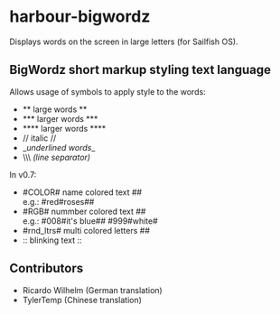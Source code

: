 harbour-bigwordz
================

Displays words on the screen in large letters (for Sailfish OS).


BigWordz short markup styling text language
----------------
Allows usage of symbols to apply style to the words:
 
- \*\* large words **
- \*\*\* larger words ***
- \*\*\*\* larger words ****
- // italic //
- \__underlined words__
- \\\\\  *(line separator)*

In v0.7:
- #COLOR# name colored text ## <br>
  e.g.: #red#roses##
- #RGB# nummber colored text ## <br>
 e.g.: #008#it's blue## #999#white#
- #rnd_ltrs# multi colored letters ##
- :: blinking text ::


Contributors
----------------
- Ricardo Wilhelm (German translation)
- TylerTemp (Chinese translation)

